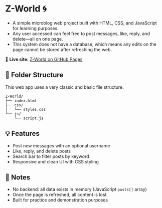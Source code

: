 # Z-World 🌀

- A simple microblog web project built with HTML, CSS, and JavaScript for learning purposes.
- Any user accessed can feel free to post messages, like, reply, and delete—all on one page.
- This system does not have a database, which means any edits on the page cannot be stored after refreshing the web.

🔗 **Live site:** [Z-World on GitHub Pages](https://hosheapage.github.io/Z-World/)

## 📁 Folder Structure
This web app uses a very classic and basic file structure.
```
Z-World/
├── index.html
├── css/
│   └── styles.css
└── js/
    └── script.js
```

## 💡 Features
- Post new messages with an optional username
- Like, reply, and delete posts
- Search bar to filter posts by keyword
- Responsive and clean UI with CSS styling

## 🧠 Notes
- No backend: all data exists in memory (JavaScript `posts[]` array)
- Once the page is refreshed, all content is lost
- Built for practice and demonstration purposes
